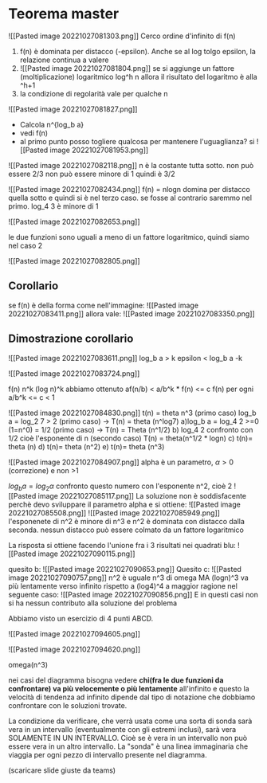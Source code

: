 # Teorema master
![[Pasted image 20221027081303.png]]
Cerco ordine d'infinito di f(n) 
1. f(n) è dominata per distacco (-epsilon). Anche se al log tolgo epsilon, la relazione continua a valere
2. ![[Pasted image 20221027081804.png]] 
   se si aggiunge un fattore (moltiplicazione) logaritmico log^h n allora il risultato del logaritmo è alla ^h+1 
3. la condizione di regolarità vale per qualche n 

![[Pasted image 20221027081827.png]]

- Calcola n^{log_b a}
- vedi f(n)
- al primo punto posso togliere qualcosa per mantenere l'uguaglianza? si ![[Pasted image 20221027081953.png]]


![[Pasted image 20221027082118.png]]
n è la costante tutta sotto. non può essere 2/3 non può essere minore di 1 quindi è 3/2


![[Pasted image 20221027082434.png]]
f(n) = nlogn domina per distacco quella sotto e quindi si è nel terzo caso. se fosse al contrario saremmo nel primo. 
log_4 3 è minore di 1

![[Pasted image 20221027082653.png]]

le due funzioni sono uguali a meno di un fattore logaritmico, quindi siamo nel caso 2

![[Pasted image 20221027082805.png]]

## Corollario
se f(n) è della forma come nell'immagine: 
![[Pasted image 20221027083411.png]]
allora vale:
![[Pasted image 20221027083350.png]]

## Dimostrazione corollario
![[Pasted image 20221027083611.png]]
log_b a > k
epsilon < log_b a -k

![[Pasted image 20221027083724.png]]

f(n) n^k (log n)^k
abbiamo ottenuto af(n/b) < a/b^k \* f(n) <= c f(n) per ogni a/b^k <= c < 1

![[Pasted image 20221027084830.png]]
t(n) = theta n^3 (primo caso)
log_b a = log_2 7 > 2 (primo caso) -> T(n) = theta (n^log7)
a)log_b a = log_4 2 >=0   (1=n^0) = 1/2 (primo caso) -> T(n) = Theta (n^1/2)
b) log_4 2 confronto con 1/2 cioè l'esponente di n (secondo caso) T(n) = theta(n^1/2 \* logn)
c) t(n)=  theta (n)
d) t(n)=  theta (n^2)
e) t(n)=  theta (n^3)


![[Pasted image 20221027084907.png]]
alpha è un parametro, $\alpha>0$ (correzione) e non >1

$log_b a = log_2 \alpha$
confronto questo numero con l'esponente n^2, cioè 2 ![[Pasted image 20221027085117.png]]
La soluzione non è soddisfacente perchè devo sviluppare il parametro alpha e si ottiene:
![[Pasted image 20221027085508.png]]
![[Pasted image 20221027085949.png]]
l'esponenete di n^2 è minore di n^3 e n^2 è dominata con distacco dalla seconda.
nessun distacco può essere colmato da un fattore logaritmico

La risposta si ottiene facendo l'unione fra i 3 risultati nei quadrati blu:
![[Pasted image 20221027090115.png]]

 quesito b:
![[Pasted image 20221027090653.png]]
Quesito c:
![[Pasted image 20221027090757.png]]
n^2 è uguale n^3 di omega MA (logn)^3 va più lentamente verso infinito rispetto a (log4)^4
a maggior ragione nel seguente caso: ![[Pasted image 20221027090856.png]]
E in questi casi non si ha nessun contributo alla soluzione del problema

Abbiamo visto un esercizio di 4 punti ABCD.

![[Pasted image 20221027094605.png]]

![[Pasted image 20221027094620.png]]

omega(n^3)

nei casi del diagramma bisogna vedere **chi(fra le due funzioni da confrontare) va più velocemente o più lentamente** all'infinito e questo la velocità di tendenza ad infinito dipende dal tipo di notazione che dobbiamo confrontare con le soluzioni trovate.

La condizione da verificare, che verrà usata come una sorta di sonda sarà vera in un intervallo (eventualmente con gli estremi inclusi), sarà vera SOLAMENTE IN UN INTERVALLO. Cioè se è vera in un intervallo non può essere vera in un altro intervallo.
La "sonda" è una linea immaginaria che viaggia per ogni pezzo di intervallo presente nel diagramma.

(scaricare slide giuste da teams)